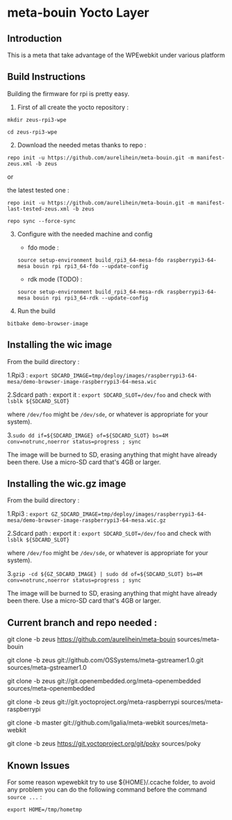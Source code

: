 meta-bouin Yocto Layer
=====================

## Introduction ##

This is a meta that take advantage of the WPEwebkit under various platform

## Build Instructions ##

Building the firmware for rpi is pretty easy.

1. First of all create the yocto repository :

`mkdir zeus-rpi3-wpe`

`cd zeus-rpi3-wpe`

2. Download the needed metas thanks to repo :

`repo init -u https://github.com/aurelihein/meta-bouin.git -m manifest-zeus.xml -b zeus`

or

the latest tested one : 

`repo init -u https://github.com/aurelihein/meta-bouin.git -m manifest-last-tested-zeus.xml -b zeus`

`repo sync --force-sync`

3. Configure with the needed machine and config 

    * fdo mode :

    `source setup-environment build_rpi3_64-mesa-fdo raspberrypi3-64-mesa bouin rpi rpi3_64-fdo --update-config`

    * rdk mode (TODO) :

    `source setup-environment build_rpi3_64-mesa-rdk raspberrypi3-64-mesa bouin rpi rpi3_64-rdk --update-config`

4. Run the build

`bitbake demo-browser-image`

## Installing the wic image ##

From the build directory :

1.Rpi3 : `export SDCARD_IMAGE=tmp/deploy/images/raspberrypi3-64-mesa/demo-browser-image-raspberrypi3-64-mesa.wic`

2.Sdcard path : export it : `export SDCARD_SLOT=/dev/foo` and check with `lsblk ${SDCARD_SLOT}`

where `/dev/foo` might be `/dev/sde`, or whatever is appropriate for your system).

3.`sudo dd if=${SDCARD_IMAGE} of=${SDCARD_SLOT} bs=4M conv=notrunc,noerror status=progress ; sync`

The image will be burned to SD, erasing anything that might have already been there. Use a micro-SD card that's 4GB or larger.

## Installing the wic.gz image ##

From the build directory :

1.Rpi3 : `export GZ_SDCARD_IMAGE=tmp/deploy/images/raspberrypi3-64-mesa/demo-browser-image-raspberrypi3-64-mesa.wic.gz`

2.Sdcard path : export it : `export SDCARD_SLOT=/dev/foo` and check with `lsblk ${SDCARD_SLOT}`

where `/dev/foo` might be `/dev/sde`, or whatever is appropriate for your system).

3.`gzip -cd ${GZ_SDCARD_IMAGE} | sudo dd of=${SDCARD_SLOT} bs=4M conv=notrunc,noerror status=progress ; sync`

The image will be burned to SD, erasing anything that might have already been there. Use a micro-SD card that's 4GB or larger.

## Current branch and repo needed : ##

git clone -b zeus https://github.com/aurelihein/meta-bouin sources/meta-bouin

git clone -b zeus git://github.com/OSSystems/meta-gstreamer1.0.git sources/meta-gstreamer1.0

git clone -b zeus git://git.openembedded.org/meta-openembedded sources/meta-openembedded

git clone -b zeus git://git.yoctoproject.org/meta-raspberrypi sources/meta-raspberrypi

git clone -b master git://github.com/Igalia/meta-webkit sources/meta-webkit

git clone -b zeus https://git.yoctoproject.org/git/poky sources/poky

## Known Issues ##

For some reason wpewebkit try to use ${HOME}/.ccache folder, to avoid any problem you can do the following command before the command `source ...` :

`export HOME=/tmp/hometmp`
